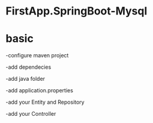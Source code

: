 # FirstApp.SpringBoot-Mysql

# basic

-configure maven project 

-add dependecies

-add java folder

-add application.properties

-add your Entity and Repository

-add your Controller

